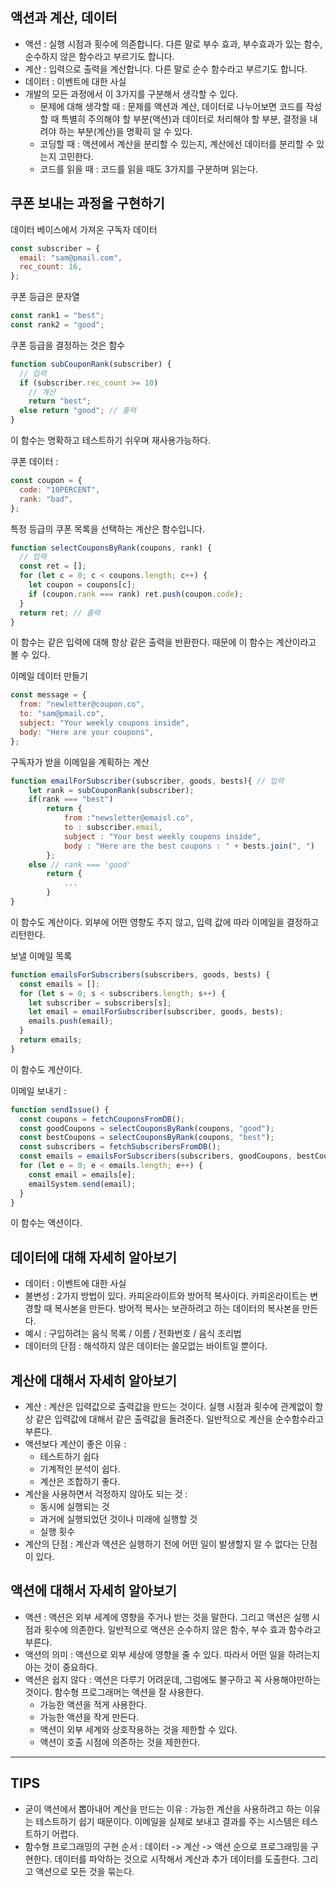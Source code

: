 ## 액션과 계산, 데이터

- 액션 : 실행 시점과 횟수에 의존합니다. 다른 말로 부수 효과, 부수효과가 있는 함수, 순수하지 않은 함수라고 부르기도 합니다.
- 계산 : 입력으로 출력을 계산합니다. 다른 말로 순수 함수라고 부르기도 합니다.
- 데이터 : 이벤트에 대한 사실
- 개발의 모든 과정에서 이 3가지를 구분해서 생각할 수 있다.
  - 문제에 대해 생각할 때 : 문제를 액션과 계산, 데이터로 나누어보면 코드를 작성할 때 특별히 주의해야 할 부분(액션)과 데이터로 처리해야 할 부분, 결정을 내려야 하는 부분(계산)을 명확히 알 수 있다.
  - 코딩할 때 : 액션에서 계산을 분리할 수 있는지, 계산에선 데이터를 분리할 수 있는지 고민한다.
  - 코드를 읽을 때 : 코드를 읽을 때도 3가지를 구분하며 읽는다.

## 쿠폰 보내는 과정을 구현하기

데이터 베이스에서 가져온 구독자 데이터

```javascript
const subscriber = {
  email: "sam@pmail.com",
  rec_count: 16,
};
```

쿠폰 등급은 문자열

```javascript
const rank1 = "best";
const rank2 = "good";
```

쿠폰 등급을 결정하는 것은 함수

```javascript
function subCouponRank(subscriber) {
  // 입력
  if (subscriber.rec_count >= 10)
    // 계산
    return "best";
  else return "good"; // 출력
}
```

이 함수는 명확하고 테스트하기 쉬우며 재사용가능하다.

쿠폰 데이터 :

```javascript
const coupon = {
  code: "10PERCENT",
  rank: "bad",
};
```

특정 등급의 쿠폰 목록을 선택하는 계산은 함수입니다.

```javascript
function selectCouponsByRank(coupons, rank) {
  // 입력
  const ret = [];
  for (let c = 0; c < coupons.length; c++) {
    let coupon = coupons[c];
    if (coupon.rank === rank) ret.push(coupon.code);
  }
  return ret; // 출력
}
```

이 함수는 같은 입력에 대해 항상 같은 출력을 반환한다. 때문에 이 함수는 계산이라고 볼 수 있다.

이메일 데이터 만들기

```javascript
const message = {
  from: "newletter@coupon.co",
  to: "sam@pmail.co",
  subject: "Your weekly coupons inside",
  body: "Here are your coupons",
};
```

구독자가 받을 이메일을 계획하는 계산

```javascript
function emailForSubscriber(subscriber, goods, bests){ // 입력
	let rank = subCouponRank(subscriber);
	if(rank === "best")
		return {
			from :"newsletter@emaisl.co",
			to : subscriber.email,
			subject : "Your best weekly coupons inside",
			body : "Here are the best coupons : " + bests.join(", ")
		};
	else // rank === 'good'
		return {
			...
		}
}
```

이 함수도 계산이다. 외부에 어떤 영향도 주지 않고, 입력 값에 따라 이메일을 결정하고 리턴한다.

보낼 이메일 목록

```javascript
function emailsForSubscribers(subscribers, goods, bests) {
  const emails = [];
  for (let s = 0; s < subscribers.length; s++) {
    let subscriber = subscribers[s];
    let email = emailForSubscriber(subscriber, goods, bests);
    emails.push(email);
  }
  return emails;
}
```

이 함수도 계산이다.

이메일 보내기 :

```javascript
function sendIssue() {
  const coupons = fetchCouponsFromDB();
  const goodCoupons = selectCouponsByRank(coupons, "good");
  const bestCoupons = selectCouponsByRank(coupons, "best");
  const subscribers = fetchSubscribersFromDB();
  const emails = emailsForSubscribers(subscribers, goodCoupons, bestCoupons);
  for (let e = 0; e < emails.length; e++) {
    const email = emails[e];
    emailSystem.send(email);
  }
}
```

이 함수는 액션이다.

## 데이터에 대해 자세히 알아보기

- 데이터 : 이벤트에 대한 사실
- 불변성 : 2가지 방법이 있다. 카피온라이트와 방어적 복사이다. 카피온라이트는 변경할 때 복사본을 만든다. 방어적 복사는 보관하려고 하는 데이터의 복사본을 만든다.
- 예시 : 구입하려는 음식 목록 / 이름 / 전화번호 / 음식 조리법
- 데이터의 단점 : 해석하지 않은 데이터는 쓸모없는 바이트일 뿐이다.

## 계산에 대해서 자세히 알아보기

- 계산 : 계산은 입력값으로 출력값을 만드는 것이다. 실행 시점과 횟수에 관계없이 항상 같은 입력값에 대해서 같은 출력값을 돌려준다. 일반적으로 계산을 순수함수라고 부른다.
- 액션보다 계산이 좋은 이유 :
  - 테스트하기 쉽다
  - 기계적인 분석이 쉽다.
  - 계산은 조합하기 좋다.
- 계산을 사용하면서 걱정하지 않아도 되는 것 :
  - 동시에 실행되는 것
  - 과거에 실행되었던 것이나 미래에 실행할 것
  - 실행 횟수
- 계산의 단점 : 계산과 액션은 실행하기 전에 어떤 일이 발생할지 알 수 없다는 단점이 있다.

## 액션에 대해서 자세히 알아보기

- 액션 : 액션은 외부 세계에 영향을 주거나 받는 것을 말한다. 그리고 액션은 실행 시점과 횟수에 의존한다. 일반적으로 액션은 순수하지 않은 함수, 부수 효과 함수라고 부른다.
- 액션의 의미 : 액션으로 외부 세상에 영향을 줄 수 있다. 따라서 어떤 일을 하려는지 아는 것이 중요하다.
- 액션은 쉽지 않다 : 액션은 다루기 어려운데, 그럼에도 불구하고 꼭 사용해야만하는 것이다. 함수형 프로그래머는 액션을 잘 사용한다.
  - 가능한 액션을 적게 사용한다.
  - 가능한 액션을 작게 만든다.
  - 액션이 외부 세계와 상호작용하는 것을 제한할 수 있다.
  - 액션이 호출 시점에 의존하는 것을 제한한다.

---

## TIPS

- 굳이 액션에서 뽑아내어 계산을 만드는 이유 : 가능한 계산을 사용하려고 하는 이유는 테스트하기 쉽기 때문이다. 이메일을 실제로 보내고 결과를 주는 시스템은 테스트하기 어렵다.
- 함수형 프로그래밍의 구현 순서 : 데이터 -> 계산 -> 액션 순으로 프로그래밍을 구현한다. 데이터를 파악하는 것으로 시작해서 계산과 추가 데이터를 도출한다. 그리고 액션으로 모든 것을 묶는다.
